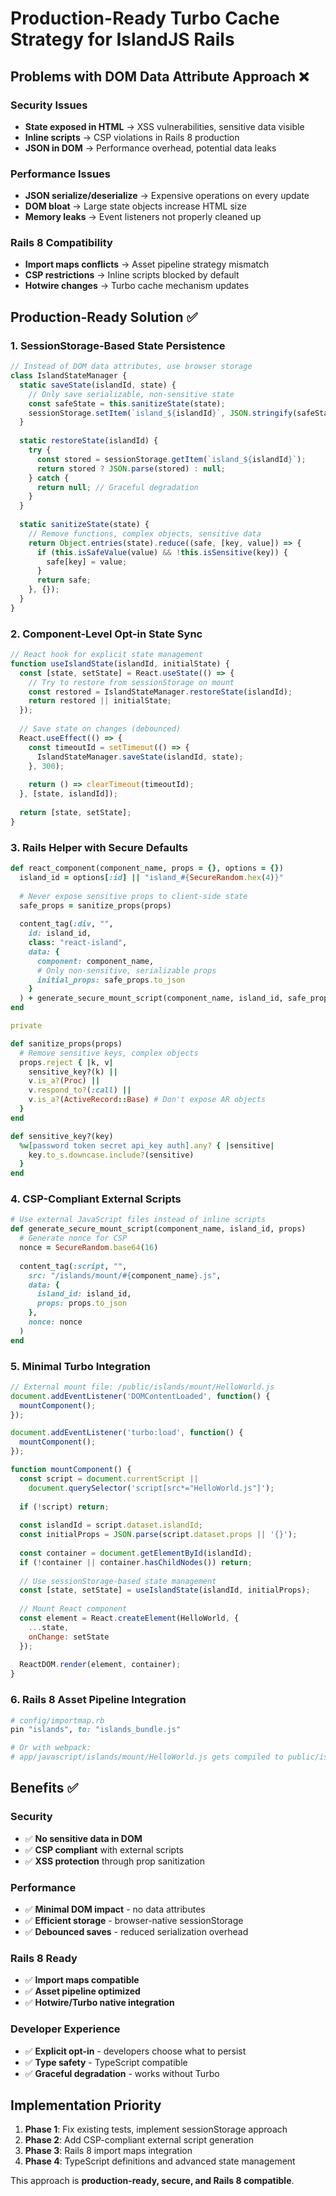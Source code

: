 # Production-Ready Turbo Cache Strategy for IslandJS Rails

## Problems with DOM Data Attribute Approach ❌

### Security Issues
- **State exposed in HTML** → XSS vulnerabilities, sensitive data visible
- **Inline scripts** → CSP violations in Rails 8 production
- **JSON in DOM** → Performance overhead, potential data leaks

### Performance Issues  
- **JSON serialize/deserialize** → Expensive operations on every update
- **DOM bloat** → Large state objects increase HTML size
- **Memory leaks** → Event listeners not properly cleaned up

### Rails 8 Compatibility
- **Import maps conflicts** → Asset pipeline strategy mismatch
- **CSP restrictions** → Inline scripts blocked by default
- **Hotwire changes** → Turbo cache mechanism updates

## Production-Ready Solution ✅

### 1. **SessionStorage-Based State Persistence**
```javascript
// Instead of DOM data attributes, use browser storage
class IslandStateManager {
  static saveState(islandId, state) {
    // Only save serializable, non-sensitive state
    const safeState = this.sanitizeState(state);
    sessionStorage.setItem(`island_${islandId}`, JSON.stringify(safeState));
  }
  
  static restoreState(islandId) {
    try {
      const stored = sessionStorage.getItem(`island_${islandId}`);
      return stored ? JSON.parse(stored) : null;
    } catch {
      return null; // Graceful degradation
    }
  }
  
  static sanitizeState(state) {
    // Remove functions, complex objects, sensitive data
    return Object.entries(state).reduce((safe, [key, value]) => {
      if (this.isSafeValue(value) && !this.isSensitive(key)) {
        safe[key] = value;
      }
      return safe;
    }, {});
  }
}
```

### 2. **Component-Level Opt-in State Sync**
```javascript
// React hook for explicit state management
function useIslandState(islandId, initialState) {
  const [state, setState] = React.useState(() => {
    // Try to restore from sessionStorage on mount
    const restored = IslandStateManager.restoreState(islandId);
    return restored || initialState;
  });
  
  // Save state on changes (debounced)
  React.useEffect(() => {
    const timeoutId = setTimeout(() => {
      IslandStateManager.saveState(islandId, state);
    }, 300);
    
    return () => clearTimeout(timeoutId);
  }, [state, islandId]);
  
  return [state, setState];
}
```

### 3. **Rails Helper with Secure Defaults**
```ruby
def react_component(component_name, props = {}, options = {})
  island_id = options[:id] || "island_#{SecureRandom.hex(4)}"
  
  # Never expose sensitive props to client-side state
  safe_props = sanitize_props(props)
  
  content_tag(:div, "", 
    id: island_id,
    class: "react-island",
    data: {
      component: component_name,
      # Only non-sensitive, serializable props
      initial_props: safe_props.to_json
    }
  ) + generate_secure_mount_script(component_name, island_id, safe_props)
end

private

def sanitize_props(props)
  # Remove sensitive keys, complex objects
  props.reject { |k, v| 
    sensitive_key?(k) || 
    v.is_a?(Proc) || 
    v.respond_to?(:call) ||
    v.is_a?(ActiveRecord::Base) # Don't expose AR objects
  }
end

def sensitive_key?(key)
  %w[password token secret api_key auth].any? { |sensitive| 
    key.to_s.downcase.include?(sensitive) 
  }
end
```

### 4. **CSP-Compliant External Scripts**
```ruby
# Use external JavaScript files instead of inline scripts
def generate_secure_mount_script(component_name, island_id, props)
  # Generate nonce for CSP
  nonce = SecureRandom.base64(16)
  
  content_tag(:script, "", 
    src: "/islands/mount/#{component_name}.js",
    data: {
      island_id: island_id,
      props: props.to_json
    },
    nonce: nonce
  )
end
```

### 5. **Minimal Turbo Integration**
```javascript
// External mount file: /public/islands/mount/HelloWorld.js
document.addEventListener('DOMContentLoaded', function() {
  mountComponent();
});

document.addEventListener('turbo:load', function() {
  mountComponent();
});

function mountComponent() {
  const script = document.currentScript || 
    document.querySelector('script[src*="HelloWorld.js"]');
    
  if (!script) return;
  
  const islandId = script.dataset.islandId;
  const initialProps = JSON.parse(script.dataset.props || '{}');
  
  const container = document.getElementById(islandId);
  if (!container || container.hasChildNodes()) return;
  
  // Use sessionStorage-based state management
  const [state, setState] = useIslandState(islandId, initialProps);
  
  // Mount React component
  const element = React.createElement(HelloWorld, {
    ...state,
    onChange: setState
  });
  
  ReactDOM.render(element, container);
}
```

### 6. **Rails 8 Asset Pipeline Integration**
```ruby
# config/importmap.rb
pin "islands", to: "islands_bundle.js"

# Or with webpack:
# app/javascript/islands/mount/HelloWorld.js gets compiled to public/islands/mount/
```

## Benefits ✅

### Security
- ✅ **No sensitive data in DOM** 
- ✅ **CSP compliant** with external scripts
- ✅ **XSS protection** through prop sanitization

### Performance  
- ✅ **Minimal DOM impact** - no data attributes
- ✅ **Efficient storage** - browser-native sessionStorage
- ✅ **Debounced saves** - reduced serialization overhead

### Rails 8 Ready
- ✅ **Import maps compatible**
- ✅ **Asset pipeline optimized** 
- ✅ **Hotwire/Turbo native integration**

### Developer Experience
- ✅ **Explicit opt-in** - developers choose what to persist
- ✅ **Type safety** - TypeScript compatible
- ✅ **Graceful degradation** - works without Turbo

## Implementation Priority

1. **Phase 1**: Fix existing tests, implement sessionStorage approach
2. **Phase 2**: Add CSP-compliant external script generation  
3. **Phase 3**: Rails 8 import maps integration
4. **Phase 4**: TypeScript definitions and advanced state management

This approach is **production-ready, secure, and Rails 8 compatible**. 